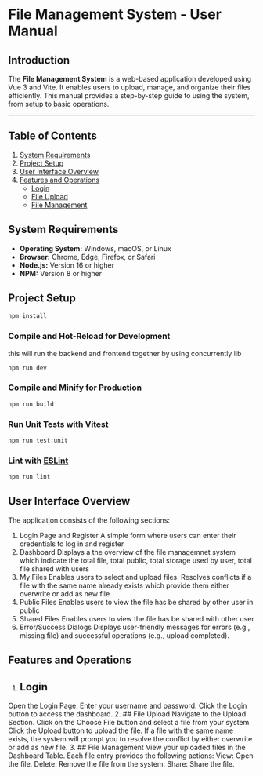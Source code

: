 # File Management System - User Manual

## Introduction

The **File Management System** is a web-based application developed using Vue 3 and Vite. It enables users to upload, manage, and organize their files efficiently. This manual provides a step-by-step guide to using the system, from setup to basic operations.

---

## Table of Contents

1. [System Requirements](#system-requirements)
2. [Project Setup](#project-setup)
3. [User Interface Overview](#user-interface-overview)
4. [Features and Operations](#features-and-operations)
   - [Login](#login)
   - [File Upload](#file-upload)
   - [File Management](#file-management)

## System Requirements

- **Operating System:** Windows, macOS, or Linux
- **Browser:** Chrome, Edge, Firefox, or Safari
- **Node.js:** Version 16 or higher
- **NPM:** Version 8 or higher


## Project Setup

```sh
npm install
```

### Compile and Hot-Reload for Development
this will run the backend and frontend together by using concurrently lib
```sh
npm run dev
```

### Compile and Minify for Production

```sh
npm run build
```

### Run Unit Tests with [Vitest](https://vitest.dev/)

```sh
npm run test:unit
```

### Lint with [ESLint](https://eslint.org/)

```sh
npm run lint
```

## User Interface Overview
The application consists of the following sections:

1. Login Page and Register
A simple form where users can enter their credentials to log in and register
2. Dashboard
Displays a the overview of the file managemnet system which indicate the total file, total public, total storage used by user,
total file shared with users
3. My Files
Enables users to select and upload files.
Resolves conflicts if a file with the same name already exists which provide them either overwrite or add as new file
4. Public Files
Enables users to view the file has be shared by other user in public
5. Shared Files
Enables users to view the file has be shared with other user
6. Error/Success Dialogs
Displays user-friendly messages for errors (e.g., missing file) and successful operations (e.g., upload completed).


## Features and Operations
1. ## Login
Open the Login Page.
Enter your username and password.
Click the Login button to access the dashboard.
2. ## File Upload
Navigate to the Upload Section.
Click on the Choose File button and select a file from your system.
Click the Upload button to upload the file.
If a file with the same name exists, the system will prompt you to resolve the conflict by either overwrite
or add as new file.
3. ## File Management
View your uploaded files in the Dashboard Table.
Each file entry provides the following actions:
View: Open the file.
Delete: Remove the file from the system.
Share: Share the file.